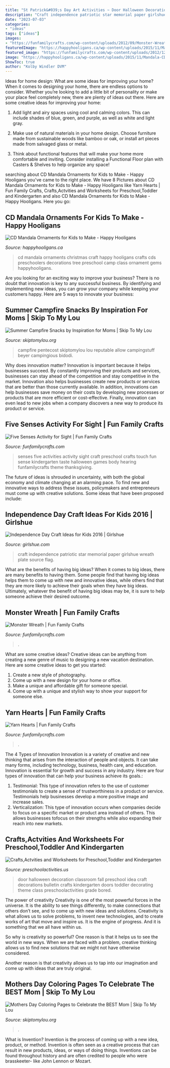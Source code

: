 ```yaml
---
title: "St Patrick&#039;s Day Art Activities ~ Door Halloween Decoration Classroom Fall Preschool Idea Craft Decorations Bulletin Crafts Kindergarten Doors Toddler Decorating Theme Class Preschoolactivities Grade Bored"
description: "Craft independence patriotic star memorial paper girlshue wreath plate source flag"
date: "2023-07-03"
categories:
- "ideas"
tags: ["ideas"]
images:
- "https://funfamilycrafts.com/wp-content/uploads/2012/09/Monster-Wreath.jpg"
featuredImage: "https://happyhooligans.ca/wp-content/uploads/2015/11/Mandala-CD-Ornaments.jpg"
featured_image: "https://funfamilycrafts.com/wp-content/uploads/2012/12/yarnhearts-1024x847.jpg"
image: "https://happyhooligans.ca/wp-content/uploads/2015/11/Mandala-CD-Ornaments.jpg"
ShowToc: true
author: "Kolby Windler DVM"
---
```



Ideas for home design: What are some ideas for improving your home?
When it comes to designing your home, there are endless options to consider. Whether you’re looking to add a little bit of personality or make your place feel completely new, there are plenty of ideas out there. Here are some creative ideas for improving your home: 
1. Add light and airy spaces using cool and calming colors. This can include shades of blue, green, and purple, as well as white and light gray.

2. Make use of natural materials in your home design. Choose furniture made from sustainable woods like bamboo or oak, or install art pieces made from salvaged glass or metal.

3. Think about functional features that will make your home more comfortable and inviting. Consider installing a Functional Floor plan with Casters & Shelves to help organize any space! 


	

		
searching about CD Mandala Ornaments for Kids to Make - Happy Hooligans you've came to the right place. We have 8 Pictures about CD Mandala Ornaments for Kids to Make - Happy Hooligans like Yarn Hearts | Fun Family Crafts, Crafts,Actvities and Worksheets for Preschool,Toddler and Kindergarten and also CD Mandala Ornaments for Kids to Make - Happy Hooligans. Here you go:
		
    
## CD Mandala Ornaments For Kids To Make - Happy Hooligans

<img loading=lazy src="https://happyhooligans.ca/wp-content/uploads/2015/11/Mandala-CD-Ornaments.jpg" onerror="this.onerror=null;this.src='https://tse3.mm.bing.net/th?id=OIP.9DTuUVnyG5oSdZML1KLFwAAAAA&amp;pid=15.1';" alt="CD Mandala Ornaments for Kids to Make - Happy Hooligans">

_Source: happyhooligans.ca_

>cd mandala ornaments christmas craft happy hooligans crafts cds preschoolers decorations tree preschool camp class ornament gems happyhooligans. 

	

Are you looking for an exciting way to improve your business? There is no doubt that innovation is key to any successful business. By identifying and implementing new ideas, you can grow your company while keeping your customers happy. Here are 5 ways to innovate your business: 

    
## Summer Campfire Snacks By Inspiration For Moms | Skip To My Lou

<img loading=lazy src="https://www.skiptomylou.org/wp-content/uploads/2015/07/Summer-Campfire-Snacks-1.jpg" onerror="this.onerror=null;this.src='https://tse1.mm.bing.net/th?id=OIP.D75U69DuNahqdK9upf8hIQHaJ4&amp;pid=15.1';" alt="Summer Campfire Snacks by Inspiration for Moms | Skip To My Lou">

_Source: skiptomylou.org_

>campfire pentecost skiptomylou lou reputable allow campingstuff beyer campingious bidodi. 

	

Why does innovation matter?
Innovation is important because it helps businesses succeed. By constantly improving their products and services, businesses can stay ahead of the competition and stay competitive in the market. Innovation also helps businesses create new products or services that are better than those currently available. In addition, innovations can help businesses save money on their costs by developing new processes or products that are more efficient or cost-effective. Finally, innovation can even lead to new jobs when a company discovers a new way to produce its product or service.

    
## Five Senses Activity For Sight | Fun Family Crafts

<img loading=lazy src="https://funfamilycrafts.com/wp-content/uploads/2012/02/P1030433.jpg" onerror="this.onerror=null;this.src='https://tse2.mm.bing.net/th?id=OIP.eJ6ni3ZEinKrJgRXbhQWbQHaJ4&amp;pid=15.1';" alt="Five Senses Activity for Sight | Fun Family Crafts">

_Source: funfamilycrafts.com_

>senses five activities activity sight craft preschool crafts touch fun sense kindergarten taste halloween games body hearing funfamilycrafts theme thanksgiving. 

	

The future of ideas is shrouded in uncertainty, with both the global economy and climate changing at an alarming pace. To find new and innovative ways to address these issues, policymakers and entrepreneurs must come up with creative solutions. Some ideas that have been proposed include: 

    
## Independence Day Craft Ideas For Kids 2016 | Girlshue

<img loading=lazy src="http://www.girlshue.com/wp-content/uploads/2016/06/Flag-Day-Craft-Ideas-for-Kids-2016-12.jpg" onerror="this.onerror=null;this.src='https://tse3.mm.bing.net/th?id=OIP.iEVkOU4QnsXyifRW1fqNBwHaKC&amp;pid=15.1';" alt="Independence Day Craft Ideas for Kids 2016 | Girlshue">

_Source: girlshue.com_

>craft independence patriotic star memorial paper girlshue wreath plate source flag. 

	

What are the benefits of having big ideas?
When it comes to big ideas, there are many benefits to having them. Some people find that having big ideas helps them to come up with new and innovative ideas, while others find that they are more likely to achieve their goals when they have big ideas. Ultimately, whatever the benefit of having big ideas may be, it is sure to help someone achieve their desired outcome.

    
## Monster Wreath | Fun Family Crafts

<img loading=lazy src="https://funfamilycrafts.com/wp-content/uploads/2012/09/Monster-Wreath.jpg" onerror="this.onerror=null;this.src='https://tse4.mm.bing.net/th?id=OIP.-H9-Usl0zrK0LezUxwadDQHaLH&amp;pid=15.1';" alt="Monster Wreath | Fun Family Crafts">

_Source: funfamilycrafts.com_

>. 

	

What are some creative ideas?
Creative ideas can be anything from creating a new genre of music to designing a new vacation destination. Here are some creative ideas to get you started: 
1. Create a new style of photography.
2. Come up with a new design for your home or office.
3. Make a unique and affordable gift for someone special.
4. Come up with a unique and stylish way to show your support for someone else.

    
## Yarn Hearts | Fun Family Crafts

<img loading=lazy src="https://funfamilycrafts.com/wp-content/uploads/2012/12/yarnhearts-1024x847.jpg" onerror="this.onerror=null;this.src='https://tse1.mm.bing.net/th?id=OIP.i7VSYESOVb8AW8tqORuSawHaGI&amp;pid=15.1';" alt="Yarn Hearts | Fun Family Crafts">

_Source: funfamilycrafts.com_

>. 

	

The 4 Types of Innovation
Innovation is a variety of creative and new thinking that arises from the interaction of people and objects. It can take many forms, including technology, business, health care, and education. Innovation is essential for growth and success in any industry. Here are four types of innovation that can help your business achieve its goals.: 
1. Testimonial: This type of innovation refers to the use of customer testimonials to create a sense of trustworthiness in a product or service. Testimonials help businesses develop a more positive image and increase sales. 
2. Verticalization: This type of innovation occurs when companies decide to focus on a specific market or product area instead of others. This allows businesses tofocus on their strengths while also expanding their reach into new markets. 

    
## Crafts,Actvities And Worksheets For Preschool,Toddler And Kindergarten

<img loading=lazy src="https://www.preschoolactivities.us/wp-content/uploads/2015/10/halloween-door-decoration-idea1.jpg" onerror="this.onerror=null;this.src='https://tse1.mm.bing.net/th?id=OIP.CfA-zmjPWbfgdxuDvOOXcgHaO-&amp;pid=15.1';" alt="Crafts,Actvities and Worksheets for Preschool,Toddler and Kindergarten">

_Source: preschoolactivities.us_

>door halloween decoration classroom fall preschool idea craft decorations bulletin crafts kindergarten doors toddler decorating theme class preschoolactivities grade bored. 

	

The power of creativity
Creativity is one of the most powerful forces in the universe. It is the ability to see things differently, to make connections that others don’t see, and to come up with new ideas and solutions.
Creativity is what allows us to solve problems, to invent new technologies, and to create works of art that move and inspire us. It is the engine of progress. And it is something that we all have within us.

So why is creativity so powerful? One reason is that it helps us to see the world in new ways. When we are faced with a problem, creative thinking allows us to find new solutions that we might not have otherwise considered.

Another reason is that creativity allows us to tap into our imagination and come up with ideas that are truly original.

    
## Mothers Day Coloring Pages To Celebrate The BEST Mom | Skip To My Lou

<img loading=lazy src="https://www.skiptomylou.org/wp-content/uploads/2015/05/Best-Mom-Ever-free-printable-coloring-page-1.jpg" onerror="this.onerror=null;this.src='https://tse1.mm.bing.net/th?id=OIP.hHfwS37CIPhrF2q5IXztkgHaJ4&amp;pid=15.1';" alt="Mothers Day Coloring Pages to Celebrate the BEST Mom | Skip To My Lou">

_Source: skiptomylou.org_

>. 

	

What is Invention?
Invention is the process of coming up with a new idea, product, or method. Invention is often seen as a creative process that can result in new products, ideas, or ways of doing things. Inventions can be found throughout history and are often credited to people who were brasskeeter- like John Lennon or Mozart.


